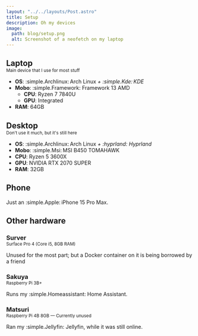 ```yaml
---
layout: "../../layouts/Post.astro"
title: Setup
description: Oh my devices
image:
  path: blog/setup.png
  alt: Screenshot of a neofetch on my laptop
---
```


<h2 style="margin-bottom: 0;">Laptop</h2>
<p style="margin-top: 0;"><small>Main device that I use for most stuff</small></p>

- **OS**: :simple.Archlinux:&thinsp;Arch Linux _+ :simple.Kde:&thinsp;KDE_
- **Mobo**: :simple.Framework: Framework 13 AMD
  - **CPU**: Ryzen 7 7840U
  - **GPU**: Integrated
- **RAM**: 64GB

<h2 style="margin-bottom: 0;">Desktop</h2>
<p style="margin-top: 0;"><small>Don't use it much, but it's still here</small></p>

- **OS**: :simple.Archlinux:&thinsp;Arch Linux _+ :hyprland:&nbsp;Hyprland_
- **Mobo**: :simple.Msi:&thinsp;MSI B450 TOMAHAWK
- **CPU**: Ryzen 5 3600X
- **GPU**: NVIDIA RTX 2070 SUPER
- **RAM**: 32GB

## Phone

Just an :simple.Apple:&thinsp;iPhone 15 Pro Max.

## Other hardware

<h3 style="margin-bottom: 0;">Surver</h3>
<p style="margin-top: 0;"><small>Surface Pro 4 (Core i5, 8GB RAM)</small></p>

Unused for the most part; but a Docker container on it is being borrowed by a friend

<h3 style="margin-bottom: 0;">Sakuya</h3>
<p style="margin-top: 0;"><small>Raspberry Pi 3B+</small></p>

Runs my :simple.Homeassistant: Home Assistant.

<h3 style="margin-bottom: 0;">Matsuri</h3>
<p style="margin-top: 0;"><small>Raspberry Pi 4B 8GB &mdash; Currently unused</small></p>

Ran my :simple.Jellyfin:&nbsp;Jellyfin, while it was still online.